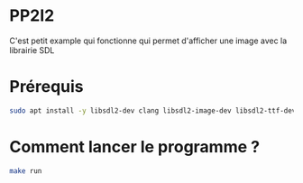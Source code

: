 # PP2I2

C'est petit example qui fonctionne qui permet d'afficher une image avec la librairie SDL

# Prérequis

```bash
sudo apt install -y libsdl2-dev clang libsdl2-image-dev libsdl2-ttf-dev libsdl2-mixer-dev
```

# Comment lancer le programme ?

```bash
make run
```
